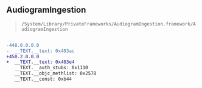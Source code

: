 ## AudiogramIngestion

> `/System/Library/PrivateFrameworks/AudiogramIngestion.framework/AudiogramIngestion`

```diff

-448.0.0.0.0
-  __TEXT.__text: 0x403ac
+450.2.0.0.0
+  __TEXT.__text: 0x403e4
   __TEXT.__auth_stubs: 0x1110
   __TEXT.__objc_methlist: 0x2578
   __TEXT.__const: 0xb44

```
